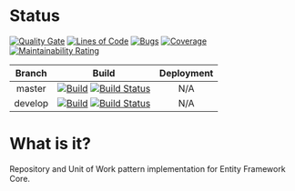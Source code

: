 # Status
[![Quality Gate](https://sonarcloud.io/api/project_badges/measure?project=ef-unit-of-work&metric=alert_status)](https://sonarcloud.io/dashboard?id=ef-unit-of-work) [![Lines of Code](https://sonarcloud.io/api/project_badges/measure?project=ef-unit-of-work&metric=ncloc)](https://sonarcloud.io/dashboard?id=ef-unit-of-work) [![Bugs](https://sonarcloud.io/api/project_badges/measure?project=ef-unit-of-work&metric=bugs)](https://sonarcloud.io/dashboard?id=ef-unit-of-work) [![Coverage](https://sonarcloud.io/api/project_badges/measure?project=ef-unit-of-work&metric=coverage)](https://sonarcloud.io/dashboard?id=ef-unit-of-work) [![Maintainability Rating](https://sonarcloud.io/api/project_badges/measure?project=ef-unit-of-work&metric=sqale_rating)](https://sonarcloud.io/dashboard?id=ef-unit-of-work)

[GitHubBadgeMaster]: https://github.com/Daniel127/EF-Unit-Of-Work/workflows/Build/badge.svg?branch=master
[GitHubBadgeDevelop]: https://github.com/Daniel127/EF-Unit-Of-Work/workflows/Build/badge.svg?branch=develop
[GitHubActionsLink]: https://github.com/Daniel127/EF-Unit-Of-Work/actions?query=workflow%3ABuild

[AzureBadgeMaster]: https://dev.azure.com/Daniel127/Entity%20Framework%20-%20Unit%20Of%20Work/_apis/build/status/CI-Release?branchName=master
[AzurePipelineMaster]: https://dev.azure.com/Daniel127/Entity%20Framework%20-%20Unit%20Of%20Work/_build/latest?definitionId=9&branchName=master
[AzureBadgeDevelop]: https://dev.azure.com/Daniel127/Entity%20Framework%20-%20Unit%20Of%20Work/_apis/build/status/CI-Release?branchName=master
[AzurePipelineDevelop]: https://dev.azure.com/Daniel127/Entity%20Framework%20-%20Unit%20Of%20Work/_build/latest?definitionId=9&branchName=master

| Branch | Build | Deployment |
|:----:|:-------------:|:----:|
| master | [![Build][GitHubBadgeMaster]][GitHubActionsLink]  [![Build Status][AzureBadgeMaster]][AzurePipelineMaster] | N/A |
| develop | [![Build][GitHubBadgeDevelop]][GitHubActionsLink]  [![Build Status][AzureBadgeDevelop]][AzurePipelineDevelop] | N/A |


# What is it?
Repository and Unit of Work pattern implementation for Entity Framework Core.